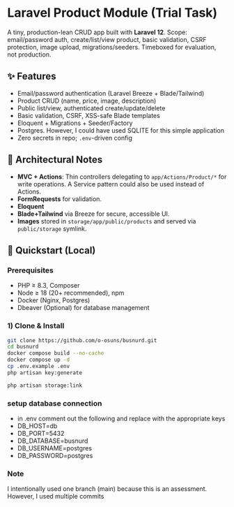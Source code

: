 # Laravel Product Module (Trial Task)

A tiny, production-lean CRUD app built with **Laravel 12**. Scope: email/password auth, create/list/view product, basic validation, CSRF protection, image upload, migrations/seeders. Timeboxed for evaluation, not production.

## ✨ Features
- Email/password authentication (Laravel Breeze + Blade/Tailwind)
- Product CRUD (name, price, image, description)
- Public list/view, authenticated create/update/delete
- Basic validation, CSRF, XSS-safe Blade templates
- Eloquent + Migrations + Seeder/Factory
- Postgres. However, I could have used SQLITE for this simple application
- Zero secrets in repo; `.env`-driven config

## 🧭 Architectural Notes
- **MVC + Actions**: Thin controllers delegating to `app/Actions/Product/*` for write operations. A Service pattern could also be used instead of Actions.
- **FormRequests** for validation.
- **Eloquent**
- **Blade+Tailwind** via Breeze for secure, accessible UI.
- **Images** stored in `storage/app/public/products` and served via `public/storage` symlink.


## 🚀 Quickstart (Local)

### Prerequisites
- PHP ≥ 8.3, Composer
- Node ≥ 18 (20+ recommended), npm
- Docker (Nginx, Postgres)
- Dbeaver (Optional) for database management

### 1) Clone & Install
```bash
git clone https://github.com/o-osuns/busnurd.git
cd busnurd
docker compose build --no-cache
docker compose up -d
cp .env.example .env
php artisan key:generate

php artisan storage:link
```

### setup database connection

- in .env comment out the following and replace with the appropriate keys
- DB_HOST=db
- DB_PORT=5432
- DB_DATABASE=busnurd
- DB_USERNAME=postgres
- DB_PASSWORD=postgres

### Note
I intentionally used one branch (main) because this is an assessment. However, I used multiple commits
